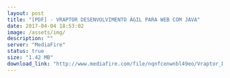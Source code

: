 ```yaml
---
layout: post
title: "[PDF] - VRAPTOR DESENVOLVIMENTO ÁGIL PARA WEB COM JAVA"
date: 2017-04-04 18:53:02
image: /assets/img/
description: ""
server: "MediaFire"
status: true
size: "1.42 MB"
download_link: "http://www.mediafire.com/file/nqnfcenwnbl49eo/Vraptor_Desenvolvimento_%E2%94%9C%D0%B1gil_para_web_com_Java.pdf"
---
```

